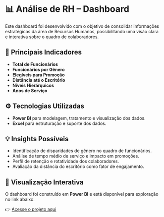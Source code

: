 # 📊 Análise de RH – Dashboard    

Este dashboard foi desenvolvido com o objetivo de consolidar informações estratégicas da área de Recursos Humanos, possibilitando uma visão clara e interativa sobre o quadro de colaboradores.  

## 🔎 Principais Indicadores  
- **Total de Funcionários**  
- **Funcionários por Gênero**  
- **Elegíveis para Promoção**  
- **Distância até o Escritório**  
- **Níveis Hierárquicos**  
- **Anos de Serviço**  

## ⚙️ Tecnologias Utilizadas  
- **Power BI** para modelagem, tratamento e visualização dos dados.  
- **Excel** para estruturação e suporte dos dados. 

## 💡 Insights Possíveis  
- Identificação de disparidades de gênero no quadro de funcionários.  
- Análise de tempo médio de serviço e impacto em promoções.  
- Perfil de retenção e rotatividade dos colaboradores.  
- Avaliação da distância do escritório como fator de engajamento.  

## 🚀 Visualização Interativa  
O dashboard foi construído em **Power BI** e está disponível para exploração no link abaixo:  

👉 [Acesse o projeto aqui](https://app.powerbi.com/view?r=eyJrIjoiYzNkNTAzOTktNmM0MS00NGU0LTk2ZjktMWM5NjZlZDI4M2VkIiwidCI6IjQ3MWI4Y2ExLTgyNzktNDZhNy1iZmY1LWVlMjNiYTkyMGRkNSJ9)  
